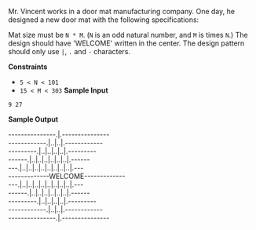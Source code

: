 Mr. Vincent works in a door mat manufacturing company. One day, he designed a new door mat with the following specifications:

Mat size must be `N * M`. (`N` is an odd natural number, and `M` is  times `N`.)
The design should have 'WELCOME' written in the center.
The design pattern should only use `|`, `.` and `-` characters.

**Constraints**

- `5 < N < 101`
- `15 < M < 303`
**Sample Input**

`9 27`

**Sample Output**



---------------.|.---------------  
------------.|..|..|.------------  
---------.|..|..|..|..|.---------  
------.|..|..|..|..|..|..|.------  
---.|..|..|..|..|..|..|..|..|.---  
-------------WELCOME-------------  
---.|..|..|..|..|..|..|..|..|.---  
------.|..|..|..|..|..|..|.------  
---------.|..|..|..|..|.---------  
------------.|..|..|.------------  
---------------.|.---------------  
